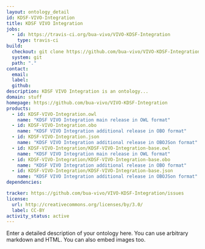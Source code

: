 ```yaml
---
layout: ontology_detail
id: KDSF-VIVO-Integration
title: KDSF VIVO Integration
jobs:
  - id: https://travis-ci.org/bua-vivo/VIVO-KDSF-Integration
    type: travis-ci
build:
  checkout: git clone https://github.com/bua-vivo/VIVO-KDSF-Integration.git
  system: git
  path: "."
contact:
  email: 
  label: 
  github: 
description: KDSF VIVO Integration is an ontology...
domain: stuff
homepage: https://github.com/bua-vivo/VIVO-KDSF-Integration
products:
  - id: KDSF-VIVO-Integration.owl
    name: "KDSF VIVO Integration main release in OWL format"
  - id: KDSF-VIVO-Integration.obo
    name: "KDSF VIVO Integration additional release in OBO format"
  - id: KDSF-VIVO-Integration.json
    name: "KDSF VIVO Integration additional release in OBOJSon format"
  - id: KDSF-VIVO-Integration/KDSF-VIVO-Integration-base.owl
    name: "KDSF VIVO Integration main release in OWL format"
  - id: KDSF-VIVO-Integration/KDSF-VIVO-Integration-base.obo
    name: "KDSF VIVO Integration additional release in OBO format"
  - id: KDSF-VIVO-Integration/KDSF-VIVO-Integration-base.json
    name: "KDSF VIVO Integration additional release in OBOJSon format"
dependencies:

tracker: https://github.com/bua-vivo/VIVO-KDSF-Integration/issues
license:
  url: http://creativecommons.org/licenses/by/3.0/
  label: CC-BY
activity_status: active
---
```


Enter a detailed description of your ontology here. You can use arbitrary markdown and HTML.
You can also embed images too.

